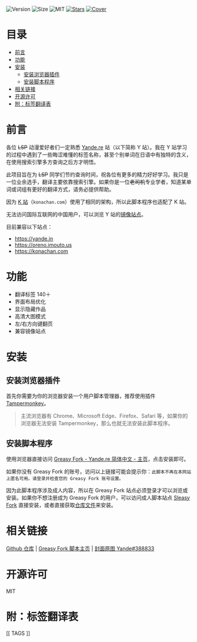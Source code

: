![Version][VersionImage]
![Size][SizeImage]
![MIT][MITImage]
[![Stars][StarsImage]][StarsLink]
[![Cover][CoverImage]][CoverLink]

<!-- omit in toc -->
# 目录

- [前言](#前言)
- [功能](#功能)
- [安装](#安装)
  - [安装浏览器插件](#安装浏览器插件)
  - [安装脚本程序](#安装脚本程序)
- [相关链接](#相关链接)
- [开源许可](#开源许可)
- [附：标签翻译表](#附标签翻译表)

# 前言

各位 ~~LSP~~ 动漫爱好者们一定熟悉 [Yande.re](https://yande.re) 站（以下简称 Y 站）。我在 Y 站学习的过程中遇到了一些晦涩难懂的标签名称，甚至个别单词在日语中有独特的含义，在使用搜索引擎多方查询之后方才明悟。

此项目旨在为 ~~LSP~~ 同学们节约查询时间，祝各位有更多的精力好好学习。我只是一位业余选手，翻译主要依靠搜索引擎。如果你是一位~~老司机~~专业学者，知道某单词或词组有更好的翻译方式，请务必提供帮助。

因为 [K 站](https://konachan.com)（`konachan.com`）使用了相同的架构，所以此脚本程序也适配了 K 站。

无法访问国际互联网的中国用户，可以浏览 Y 站的[镜像站点](https://oreno.imouto.us)。

目前兼容以下站点：
- https://yande.in
- https://oreno.imouto.us
- https://konachan.com

# 功能

- 翻译标签 140＋
- 界面布局优化
- 显示隐藏作品
- 高清大图模式
- 左/右方向键翻页
- 兼容镜像站点

# 安装

## 安装浏览器插件

首先你需要为你的浏览器安装一个用户脚本管理器，推荐使用插件 [Tampermonkey](https://www.tampermonkey.net/)。

> 主流浏览器有 Chrome、Microsoft Edge、Firefox、Safari 等，如果你的浏览器无法安装 Tampermonkey，那么也就无法安装此脚本程序。

## 安装脚本程序

使用浏览器直接访问 [Greasy Fork - Yande.re 简体中文 - 主页](https://greasyfork.org/scripts/421970)，点击安装即可。

如果你没有 Greasy Fork 的账号，访问以上链接可能会提示你：`此脚本不再在本网站上匿名可用。请登录并检查您的 Greasy Fork 账号设置。`

因为此脚本程序涉及成人内容，所以在 Greasy Fork 站点必须登录才可以浏览或安装。如果你不想注册成为 Greasy Fork 的用户，可以访问成人脚本站点 [Sleasy Fork](https://sleazyfork.org/scripts/421970) 直接安装，或者直接获取[仓库文件](https://github.com/coderzhaoziwei/yande-re-chinese-patch/raw/main/index.user.js)来安装。

# 相关链接

[Github 仓库](https://github.com/coderzhaoziwei/yande-re-chinese-patch) |
[Greasy Fork 脚本主页](https://greasyfork.org/scripts/421970) |
[封面原图 Yande#388833](https://yande.re/post/show/388833)

# 开源许可

MIT

# 附：标签翻译表

[[ TAGS ]]

[VersionImage]: https://img.shields.io/github/package-json/v/coderzhaoziwei/yande-re-chinese-patch
[SizeImage]: https://img.shields.io/github/languages/code-size/coderzhaoziwei/yande-re-chinese-patch
[MITImage]: https://shields.io/badge/license-MIT-blue
[StarsImage]: https://img.shields.io/github/stars/coderzhaoziwei/yande-re-chinese-patch?label=star&style=social
[StarsLink]: https://github.com/coderzhaoziwei/yande-re-chinese-patch/stargazers
[CoverImage]: https://cdn.jsdelivr.net/gh/coderzhaoziwei/yande-re-chinese-patch/preview.png
[CoverLink]: https://yande.re/post/show/388833
